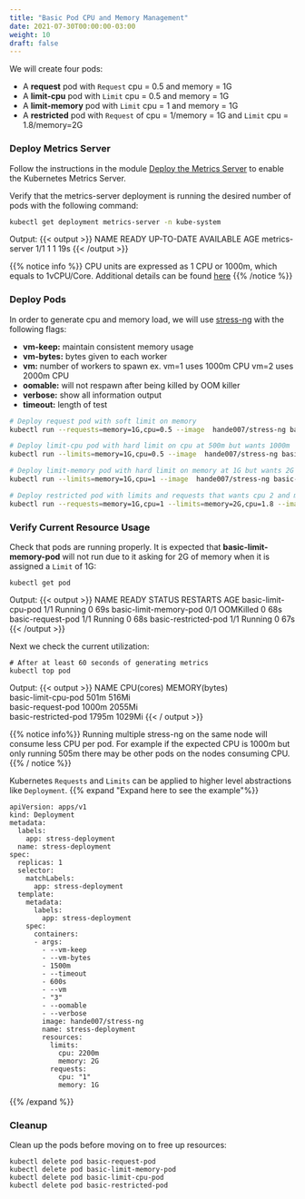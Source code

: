 ```yaml
---
title: "Basic Pod CPU and Memory Management"
date: 2021-07-30T00:00:00-03:00
weight: 10
draft: false
---
```


We will create four pods:

  - A **request** pod with `Request` cpu = 0.5 and memory = 1G
  - A **limit-cpu** pod with `Limit` cpu = 0.5 and memory = 1G
  - A **limit-memory** pod with `Limit` cpu = 1 and memory = 1G
  - A **restricted** pod with `Request` of cpu = 1/memory = 1G and `Limit` cpu = 1.8/memory=2G


### Deploy Metrics Server
Follow the instructions in the module [Deploy the Metrics Server](/beginner/080_scaling/deploy_hpa/#deploy-the-metrics-server) to enable the Kubernetes Metrics Server.

Verify that the metrics-server deployment is running the desired number of pods with the following command:
```sh
kubectl get deployment metrics-server -n kube-system
```
Output:
{{< output >}}
NAME             READY   UP-TO-DATE   AVAILABLE   AGE
metrics-server   1/1     1            1           19s
{{< /output >}}

{{% notice info %}}
CPU units are expressed as 1 CPU or 1000m, which equals to 1vCPU/Core. Additional details can be found [here](https://kubernetes.io/docs/concepts/configuration/manage-resources-containers/#resource-units-in-kubernetes) 
{{% /notice %}}

### Deploy Pods

In order to generate cpu and memory load, we will use [stress-ng](http://manpages.ubuntu.com/manpages/bionic/man1/stress-ng.1.html) with the following flags:

- **vm-keep:** maintain consistent memory usage
- **vm-bytes:** bytes given to each worker
- **vm:** number of workers to spawn ex. vm=1 uses 1000m CPU vm=2 uses 2000m CPU
- **oomable:** will not respawn after being killed by OOM killer
- **verbose:** show all information output
- **timeout:** length of test


```sh
# Deploy request pod with soft limit on memory 
kubectl run --requests=memory=1G,cpu=0.5 --image  hande007/stress-ng basic-request-pod --restart=Never --  --vm-keep  --vm-bytes 2g --timeout 600s --vm 1 --oomable --verbose 

# Deploy limit-cpu pod with hard limit on cpu at 500m but wants 1000m
kubectl run --limits=memory=1G,cpu=0.5 --image  hande007/stress-ng basic-limit-cpu-pod --restart=Never --  --vm-keep --vm-bytes 512m --timeout 600s --vm 1 --oomable --verbose 

# Deploy limit-memory pod with hard limit on memory at 1G but wants 2G
kubectl run --limits=memory=1G,cpu=1 --image  hande007/stress-ng basic-limit-memory-pod --restart=Never --  --vm-keep  --vm-bytes 2g --timeout 600s --vm 1 --oomable --verbose 

# Deploy restricted pod with limits and requests that wants cpu 2 and memory 1G
kubectl run --requests=memory=1G,cpu=1 --limits=memory=2G,cpu=1.8 --image  hande007/stress-ng basic-restricted-pod  --restart=Never --  --vm-keep  --vm-bytes 1g --timeout 600s --vm 2 --oomable --verbose 

```

### Verify Current Resource Usage

Check that pods are running properly. It is expected that **basic-limit-memory-pod** will not run due to it asking for 2G of memory when it is assigned a `Limit` of 1G:

```
kubectl get pod
```
Output:
{{< output >}}
NAME                     READY   STATUS      RESTARTS   AGE
basic-limit-cpu-pod      1/1     Running     0          69s
basic-limit-memory-pod   0/1     OOMKilled   0          68s
basic-request-pod        1/1     Running     0          68s
basic-restricted-pod     1/1     Running     0          67s
{{< /output >}}

Next we check the current utilization:

```
# After at least 60 seconds of generating metrics
kubectl top pod
```
Output:
{{< output >}}
NAME                   CPU(cores)   MEMORY(bytes)   
basic-limit-cpu-pod    501m         516Mi           
basic-request-pod      1000m        2055Mi          
basic-restricted-pod   1795m        1029Mi 
{{< / output >}}

{{% notice info%}}
Running multiple stress-ng on the same node will consume less CPU per pod. For example if the expected CPU is 1000m but only running 505m there may be other pods on the nodes consuming CPU. 
{{% / notice %}}

Kubernetes `Requests` and `Limits` can be applied to higher level abstractions like `Deployment`. 
{{% expand "Expand here to see the example"%}}
```
apiVersion: apps/v1
kind: Deployment
metadata:
  labels:
    app: stress-deployment
  name: stress-deployment
spec:
  replicas: 1
  selector:
    matchLabels:
      app: stress-deployment
  template:
    metadata:
      labels:
        app: stress-deployment
    spec:
      containers:
      - args:
        - --vm-keep
        - --vm-bytes
        - 1500m
        - --timeout
        - 600s
        - --vm
        - "3"
        - --oomable
        - --verbose
        image: hande007/stress-ng
        name: stress-deployment
        resources:
          limits:
            cpu: 2200m
            memory: 2G
          requests:
            cpu: "1"
            memory: 1G
```
{{% /expand %}}

### Cleanup
Clean up the pods before moving on to free up resources:
```
kubectl delete pod basic-request-pod
kubectl delete pod basic-limit-memory-pod
kubectl delete pod basic-limit-cpu-pod
kubectl delete pod basic-restricted-pod
```
